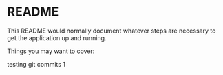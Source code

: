 # README

This README would normally document whatever steps are necessary to get the
application up and running.

Things you may want to cover:

testing git commits 1
